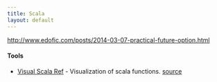 ```yaml
---
title: Scala
layout: default
---
```

http://www.edofic.com/posts/2014-03-07-practical-future-option.html

#### Tools
- [Visual Scala Ref](https://superruzafa.github.io/visual-scala-reference/) - Visualization of scala functions. [source](https://twitter.com/alvinalexander/status/1281007227529097216)  


